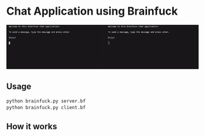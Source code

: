 # Chat Application using Brainfuck

![chat](chat.gif)

## Usage

```bash
python brainfuck.py server.bf
python brainfuck.py client.bf
```

## How it works


